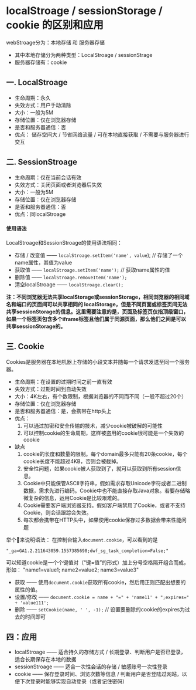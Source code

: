 

# localStroage / sessionStorage / cookie 的区别和应用

webStroage分为：本地存储 和 服务器存储

- 其中本地存储分为两种类型：LocalStroage / sessionStrage
- 服务器存储有：cookie

## **一. LocalStroage**

* 生命周期：永久
* 失效方式：用户手动清除
* 大小：一般为5M
* 存储位置：仅在浏览器存储
* 是否和服务器通信：否
* 优点： 储存空间大 / 节省网络流量 / 可在本地直接获取 / 不需要与服务器进行交互

## **二. SessionStroage**

* 生命周期：仅在当前会话有效
* 失效方式：关闭页面或者浏览器后失效
* 大小：一般为5M
* 存储位置：仅在浏览器存储
* 是否和服务器通信：否
* 优点：同localStroage

####  使用语法
LocalStroage和SessionStroage的使用语法相同：
* 存储 / 改变值 —— `localStroage.setItem('name', value`);  // 存储了一个name属性，其值为value
* 获取值 —— `localStroage.setItem('name');` // 获取name属性的值
* 删除值 —— `localStroage.removeItem('name');`
* 清空localStroage —— `localStroage.clear();`


**注：不同浏览器无法共享localStorage或sessionStorage，相同浏览器的相同域名和端口的页面间可以共享相同的 localStorage，但是不同页面或标签页间无法共享sessionStorage的信息。这里需要注意的是，页面及标签页仅指顶级窗口，如果一个标签页包含多个iframe标签且他们属于同源页面，那么他们之间是可以共享sessionStorage的。**


## **三. Cookie**

Cookies是服务器在本地机器上存储的小段文本并随每一个请求发送至同一个服务器。

* 生命周期：在设置的过期时间之前一直有效
* 失效方式：过期时间到自动失效
* 大小：4K左右，有个数限制，根据浏览器的不同而不同（一般不超过20个）
* 存储位置：仅在浏览器存储
* 是否和服务器通信：是，会携带在http头上
* 优点：
    1. 可以通过加密和安全传输的技术，减少cookie被破解的可能性
    2. 可以控制cookie的生命周期，这样被盗用的cookie很可能是一个失效的cookie
* 缺点
    1. cookie的长度和数量的限制。每个domain最多只能有20条cookie，每个cookie长度不能超过4KB，否则会被截掉。
    2. 安全性问题，如果cookie被人获取到了，就可以获取到所有session信息。
    3. Cookie中只能保管ASCII字符串，假如需求存取Unicode字符或者二进制数据，需求先进行编码。Cookie中也不能直接存取Java对象。若要存储略微复杂的信息，运用Cookie是比较艰难的。
    4. Cookie需要客户端浏览器支持。假如客户端禁用了Cookie，或者不支持Cookie，则会话跟踪会失效。
    5. 每次都会携带在HTTP头中，如果使用cookie保存过多数据会带来性能问题	


举个🌰来说明语法：
在控制台输入`document.cookie`，可以看到的是

    "_ga=GA1.2.211643059.1557385698;dwf_sg_task_completion=False;"

可以知道cookie是一个个键值对（“键=值”的形式）加上分号空格隔开组合而成， 形如： "name1=value1; name2=value2; name3=value3"

* 获取 —— 使用`document.cookie`获取所有cookie，然后用正则匹配出想要的属性的值。
* 设置/修改 —— `document.cookie = name + "=" + 'name11' + ";expires=" + 'value111';`
* 删除 —— `setCookie(name, ' ', -1);`  // 设置要删除的cookie的expires为过去的时间即可


## **四：应用**

* localStroage —— 适合持久的存储方式 / 长期登录、判断用户是否已登录，适合长期保存在本地的数据
* sessionStroage —— 适合一次性会话的存储 / 敏感账号一次性登录
* cookie ——  保存登录时间、浏览次数等信息 / 判断用户是否登陆过网站，以便下次登录时能够实现自动登录（或者记住密码）

